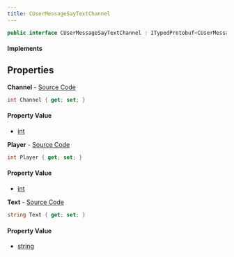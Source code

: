 ```yaml
---
title: CUserMessageSayTextChannel
---
```


```csharp
public interface CUserMessageSayTextChannel : ITypedProtobuf<CUserMessageSayTextChannel>, INativeHandle, INetMessage<CUserMessageSayTextChannel>, IDisposable
```

#### Implements

## Properties

**Channel** - [Source Code](https://github.com/swiftly-solution/swiftlys2/blob/main/managed/src/SwiftlyS2.Generated/Protobufs/Interfaces/CUserMessageSayTextChannel.cs#L21)

```csharp
int Channel { get; set; }
```

#### Property Value

- [int](https://learn.microsoft.com/dotnet/api/system.int32)

**Player** - [Source Code](https://github.com/swiftly-solution/swiftlys2/blob/main/managed/src/SwiftlyS2.Generated/Protobufs/Interfaces/CUserMessageSayTextChannel.cs#L18)

```csharp
int Player { get; set; }
```

#### Property Value

- [int](https://learn.microsoft.com/dotnet/api/system.int32)

**Text** - [Source Code](https://github.com/swiftly-solution/swiftlys2/blob/main/managed/src/SwiftlyS2.Generated/Protobufs/Interfaces/CUserMessageSayTextChannel.cs#L24)

```csharp
string Text { get; set; }
```

#### Property Value

- [string](https://learn.microsoft.com/dotnet/api/system.string)


